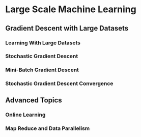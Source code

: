 # Large Scale Machine Learning

## Gradient Descent with Large Datasets
### Learning With Large Datasets
### Stochastic Gradient Descent
### Mini-Batch Gradient Descent
### Stochastic Gradient Descent Convergence

## Advanced Topics
### Online Learning
### Map Reduce and Data Parallelism
